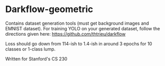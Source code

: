 # Darkflow-geometric

Contains dataset generation tools (must get background images and EMNIST
dataset). For training YOLO on your generated dataset, follow the directions
given here: https://github.com/thtrieu/darkflow

Loss should go down from 114-ish to 1.4-ish in around 3 epochs for 10 classes or 1-class lump.

Written for Stanford's CS 230